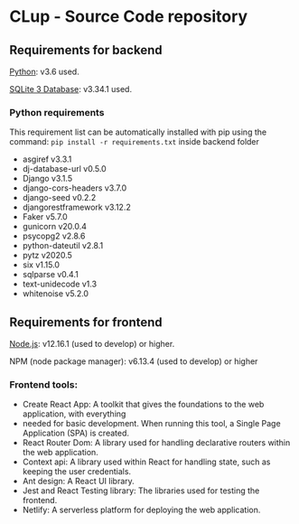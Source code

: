 # CLup - Source Code repository
## Requirements for backend
[Python]: v3.6 used.

[SQLite 3 Database]: v3.34.1 used.
### Python requirements 
This requirement list can be automatically installed with pip using the command: 
`pip install -r requirements.txt` inside backend folder
- asgiref v3.3.1
- dj-database-url v0.5.0
- Django v3.1.5
- django-cors-headers v3.7.0
- django-seed v0.2.2
- djangorestframework v3.12.2
- Faker v5.7.0
- gunicorn v20.0.4
- psycopg2 v2.8.6
- python-dateutil v2.8.1
- pytz v2020.5
- six v1.15.0
- sqlparse v0.4.1
- text-unidecode v1.3
- whitenoise v5.2.0

## Requirements for frontend
[Node.js]: v12.16.1 (used to develop) or higher.

NPM (node package manager): v6.13.4 (used to develop) or higher
### Frontend tools: 
- Create React App: A toolkit that gives the foundations to the web application, with everything 
- needed for basic development. When running this tool, a Single Page Application (SPA) is created.
- React Router Dom: A library used for handling declarative routers within the web application.
- Context api: A library used within React for handling state, such as keeping the user credentials.
- Ant design: A React UI library.
- Jest and React Testing library: The libraries used for testing the frontend.
- Netlify: A serverless platform for deploying the web application.


[Python]: <https://www.python.org/downloads/release/python-3611/>
[SQLite 3 Database]: <https://scribestools.readthedocs.io/en/latest/sqlite/>
[node.js]: <https://nodejs.org/en/download/>
